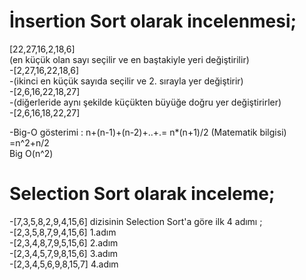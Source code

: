 # İnsertion Sort olarak incelenmesi; <br>
[22,27,16,2,18,6] <br>
(en küçük olan sayı seçilir ve en baştakiyle yeri değiştirilir) <br>
-[2,27,16,22,18,6] <br>
-(ikinci en küçük sayıda seçilir ve 2. sırayla yer değiştirir) <br>
-[2,6,16,22,18,27] <br>
-(diğerleride aynı şekilde küçükten büyüğe doğru yer değiştirirler) <br>
-[2,6,16,18,22,27] <br>

-Big-O gösterimi : n+(n-1)+(n-2)+..+.= n*(n+1)/2 (Matematik bilgisi) <br>
                                    =n^2+n/2 <br>
                                Big O(n^2)  <br>

# Selection Sort olarak inceleme; <br>
-[7,3,5,8,2,9,4,15,6] dizisinin Selection Sort'a göre ilk 4 adımı ; <br>
-[2,3,5,8,7,9,4,15,6] 1.adım <br>
-[2,3,4,8,7,9,5,15,6] 2.adım <br>
-[2,3,4,5,7,9,8,15,6] 3.adım <br>
-[2,3,4,5,6,9,8,15,7] 4.adım <br>
